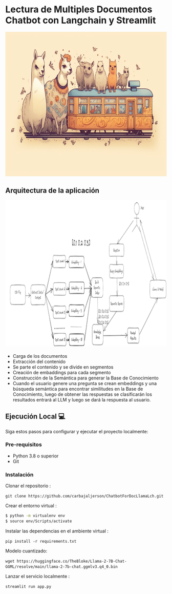 # Lectura de Multiples Documentos Chatbot con Langchain y Streamlit

<p align=center>
<img src="src\banner.png" height = 450 weight=800>
<p>


## Arquitectura de la aplicación

<p align=center>
<img src="src\arq.png" height = 460 weight=200>
<p>

- Carga de los documentos 
- Extracción del contenido 
- Se parte el contenido y se divide en segmentos
- Creación de embaddings para cada segmento 
- Construcción de la Semántica para generar la Base de Conocimiento  
- Cuando el usuario genere una pregunta se crean embeddings y una búsqueda semántica para encontrar similitudes en la Base de Conocimiento, luego de obtener las respuestas se clasificarán los resultados entrará al LLM y luego se dará la respuesta al usuario.

## Ejecución Local 💻

Siga estos pasos para configurar y ejecutar el proyecto localmente:

### Pre-requisitos
- Python 3.8 o superior
- Git

### Instalación
Clonar el repositorio :

`git clone https://github.com/carbajaljerson/ChatbotForDocLlamaLch.git`


Crear el entorno virtual :
```bash
$ python -m virtualenv env
$ source env/Scripts/activate
```

Instalar las dependencias en el ambiente virtual :

`pip install -r requirements.txt`

Modelo cuantizado:

`wget https://huggingface.co/TheBloke/Llama-2-7B-Chat-GGML/resolve/main/llama-2-7b-chat.ggmlv3.q4_0.bin`

Lanzar el servicio localmente :

`streamlit run app.py`
